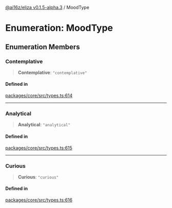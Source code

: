 [@ai16z/eliza v0.1.5-alpha.3](../index.md) / MoodType

# Enumeration: MoodType

## Enumeration Members

### Contemplative

> **Contemplative**: `"contemplative"`

#### Defined in

[packages/core/src/types.ts:614](https://github.com/f58637547/agentf/blob/main/packages/core/src/types.ts#L614)

***

### Analytical

> **Analytical**: `"analytical"`

#### Defined in

[packages/core/src/types.ts:615](https://github.com/f58637547/agentf/blob/main/packages/core/src/types.ts#L615)

***

### Curious

> **Curious**: `"curious"`

#### Defined in

[packages/core/src/types.ts:616](https://github.com/f58637547/agentf/blob/main/packages/core/src/types.ts#L616)
